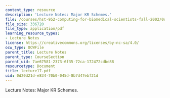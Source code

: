 ```yaml
---
content_type: resource
description: 'Lecture Notes: Major KR Schemes.'
file: /courses/hst-952-computing-for-biomedical-scientists-fall-2002/0d20d21de83470b0045d8b7d47ebf21d_lecture17.pdf
file_size: 336720
file_type: application/pdf
learning_resource_types:
- Lecture Notes
license: https://creativecommons.org/licenses/by-nc-sa/4.0/
ocw_type: OCWFile
parent_title: Lecture Notes
parent_type: CourseSection
parent_uid: 7ae67581-2373-6f35-72ca-172472cdbe88
resourcetype: Document
title: lecture17.pdf
uid: 0d20d21d-e834-70b0-045d-8b7d47ebf21d
---
```

Lecture Notes: Major KR Schemes.